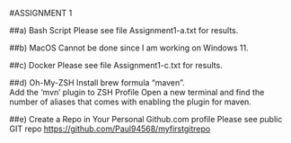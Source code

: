 #ASSIGNMENT 1

##a) Bash Script
Please see file Assignment1-a.txt for results.

##b) MacOS
Cannot be done since I am working on Windows 11.

##c) Docker
Please see file Assignment1-c.txt for results.

##d) Oh-My-ZSH
Install brew formula “maven”.  
Add the ‘mvn’ plugin to ZSH Profile
Open a new terminal and find the number of aliases that comes with enabling the plugin for maven.

##e)  Create a Repo in Your Personal Github.com profile
Please see public GIT repo https://github.com/Paul94568/myfirstgitrepo
